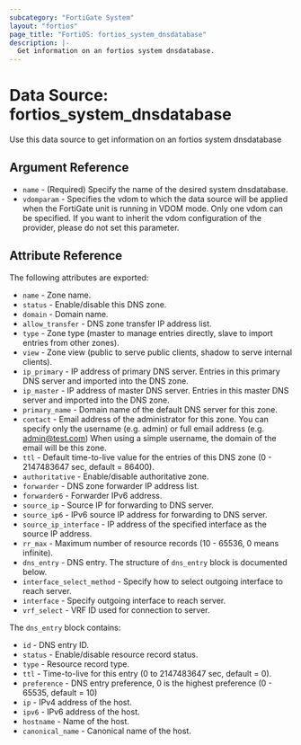 ```yaml
---
subcategory: "FortiGate System"
layout: "fortios"
page_title: "FortiOS: fortios_system_dnsdatabase"
description: |-
  Get information on an fortios system dnsdatabase.
---
```


# Data Source: fortios_system_dnsdatabase
Use this data source to get information on an fortios system dnsdatabase

## Argument Reference

* `name` - (Required) Specify the name of the desired system dnsdatabase.
* `vdomparam` - Specifies the vdom to which the data source will be applied when the FortiGate unit is running in VDOM mode. Only one vdom can be specified. If you want to inherit the vdom configuration of the provider, please do not set this parameter.


## Attribute Reference

The following attributes are exported:

* `name` - Zone name.
* `status` - Enable/disable this DNS zone.
* `domain` - Domain name.
* `allow_transfer` - DNS zone transfer IP address list.
* `type` - Zone type (master to manage entries directly, slave to import entries from other zones).
* `view` - Zone view (public to serve public clients, shadow to serve internal clients).
* `ip_primary` - IP address of primary DNS server. Entries in this primary DNS server and imported into the DNS zone.
* `ip_master` - IP address of master DNS server. Entries in this master DNS server and imported into the DNS zone.
* `primary_name` - Domain name of the default DNS server for this zone.
* `contact` - Email address of the administrator for this zone.
		You can specify only the username (e.g. admin) or full email address (e.g. admin@test.com) 
		When using a simple username, the domain of the email will be this zone.
* `ttl` - Default time-to-live value for the entries of this DNS zone (0 - 2147483647 sec, default = 86400).
* `authoritative` - Enable/disable authoritative zone.
* `forwarder` - DNS zone forwarder IP address list.
* `forwarder6` - Forwarder IPv6 address.
* `source_ip` - Source IP for forwarding to DNS server.
* `source_ip6` - IPv6 source IP address for forwarding to DNS server.
* `source_ip_interface` - IP address of the specified interface as the source IP address.
* `rr_max` - Maximum number of resource records (10 - 65536, 0 means infinite).
* `dns_entry` - DNS entry. The structure of `dns_entry` block is documented below.
* `interface_select_method` - Specify how to select outgoing interface to reach server.
* `interface` - Specify outgoing interface to reach server.
* `vrf_select` - VRF ID used for connection to server.

The `dns_entry` block contains:

* `id` - DNS entry ID.
* `status` - Enable/disable resource record status.
* `type` - Resource record type.
* `ttl` - Time-to-live for this entry (0 to 2147483647 sec, default = 0).
* `preference` - DNS entry preference, 0 is the highest preference (0 - 65535, default = 10)
* `ip` - IPv4 address of the host.
* `ipv6` - IPv6 address of the host.
* `hostname` - Name of the host.
* `canonical_name` - Canonical name of the host.

